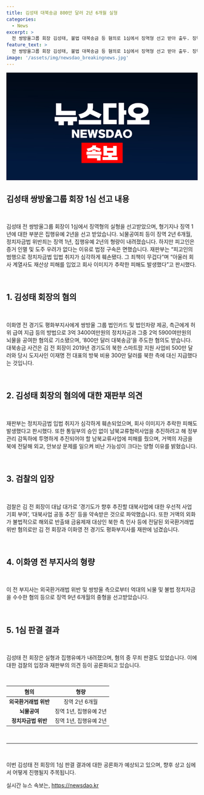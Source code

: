 ```yaml
---
title: 김성태 대북송금 800만 달러 2년 6개월 실형
categories:
  - News
excerpt: >
  전 쌍방울그룹 회장 김성태, 불법 대북송금 등 혐의로 1심에서 징역형 선고 받아 출두. 징역 2년 6개월과 징역 1년 집행유예 2년 선고. 외국환거래법, 뇌물공여, 정치자금법 위반 등 혐의 중 징역 선고. 무죄 판결도. 범행의 피해와 심각성 강조. 이화영 전 부지사에게 뇌물과 외화 대북송금으로도 혐의 받음.
feature_text: >
  전 쌍방울그룹 회장 김성태, 불법 대북송금 등 혐의로 1심에서 징역형 선고 받아 출두. 징역 2년 6개월과 징역 1년 집행유예 2년 선고. 외국환거래법, 뇌물공여, 정치자금법 위반 등 혐의 중 징역 선고. 무죄 판결도. 범행의 피해와 심각성 강조. 이화영 전 부지사에게 뇌물과 외화 대북송금으로도 혐의 받음.
image: '/assets/img/newsdao_breakingnews.jpg'
---
```


<p><img src="/assets/img/newsdao_breakingnews.jpg" alt="firstkoreanews 속보" /></p>

<h2 data-ke-size="size26">김성태 쌍방울그룹 회장 1심 선고 내용</h2>

<p data-ke-size="size16">&nbsp;</p>

<p>김성태 전 쌍방울그룹 회장이 1심에서 징역형의 실형을 선고받았으며, 형기지나 징역 1년에 대한 부분은 집행유예 2년을 선고 받았습니다. 뇌물공여죄 등이 징역 2년 6개월, 정치자금법 위반죄는 징역 1년, 집행유예 2년의 형량이 내려졌습니다. 하지만 피고인은 증거 인멸 및 도주 우려가 없다는 이유로 법정 구속은 면했습니다. 재판부는 “피고인의 범행으로 정치자금법 입법 취지가 심각하게 훼손됐다. 그 죄책이 무겁다”며 “아울러 회사 계열사도 재산상 피해를 입었고 회사 이미지가 추락한 피해도 발생했다”고 판시했다.</p>

<p data-ke-size="size16">&nbsp;</p>

<h2 data-ke-size="size26">1. 김성태 회장의 혐의</h2>

<p data-ke-size="size16">&nbsp;</p>

<p>이화영 전 경기도 평화부지사에게 쌍방울 그룹 법인카드 및 법인차량 제공, 측근에게 허위 급여 지급 등의 방법으로 3억 3400여만원의 정치자금과 그중 2억 5900여만원의 뇌물을 공여한 혐의로 기소됐으며, ‘800만 달러 대북송금’을 주도한 혐의도 받습니다. 대북송금 사건은 김 전 회장이 2019년 경기도의 북한 스마트팜 지원 사업비 500만 달러와 당시 도지사인 이재명 전 대표의 방북 비용 300만 달러를 북한 측에 대신 지급했다는 것입니다.</p>

<p data-ke-size="size16">&nbsp;</p>

<h2 data-ke-size="size26">2. 김성태 회장의 혐의에 대한 재판부 의견</h2>

<p data-ke-size="size16">&nbsp;</p>

<p>재판부는 정치자금법 입법 취지가 심각하게 훼손되었으며, 회사 이미지가 추락한 피해도 발생했다고 판시했다. 또한 통일부의 승인 없이 남북교류협력사업을 추진하려고 해 정부 관리 감독하에 투명하게 추진되어야 할 남북교류사업에 피해를 줬으며, 거액의 자금을 북에 전달해 외교, 안보상 문제를 일으켜 비난 가능성이 크다는 양형 이유를 밝혔습니다.</p>

<p data-ke-size="size16">&nbsp;</p>

<h2 data-ke-size="size26">3. 검찰의 입장</h2>

<p data-ke-size="size16">&nbsp;</p>

<p>검찰은 김 전 회장이 대납 대가로 ‘경기도가 향후 추진할 대북사업에 대한 우선적 사업 기회 부여’, ‘대북사업 공동 추진’ 등을 약속받은 것으로 파악했습니다. 또한 거액의 외화가 불법적으로 해외로 반출돼 금융제재 대상인 북한 측 인사 등에 전달된 외국환거래법 위반 혐의로만 김 전 회장과 이화영 전 경기도 평화부지사를 재판에 넘겼습니다.</p>

<p data-ke-size="size16">&nbsp;</p>

<h2 data-ke-size="size26">4. 이화영 전 부지사의 형량</h2>

<p data-ke-size="size16">&nbsp;</p>

<p>이 전 부지사는 외국환거래법 위반 및 쌍방울 측으로부터 억대의 뇌물 및 불법 정치자금을 수수한 혐의 등으로 징역 9년 6개월의 중형을 선고받았습니다.</p>

<p data-ke-size="size16">&nbsp;</p>

<h2 data-ke-size="size26">5. 1심 판결 결과</h2>

<p data-ke-size="size16">&nbsp;</p>

<p>김성태 전 회장은 실형과 집행유예가 내려졌으며, 혐의 중 무죄 판결도 있었습니다. 이에 대한 검찰의 입장과 재판부의 의견 등이 공론화되고 있습니다.</p>

<p data-ke-size="size16">&nbsp;</p>

<table>
    <thead>
        <tr>
            <th style="text-align: center;">혐의</th>
            <th style="text-align: center;">형량</th>
        </tr>
    </thead>
    <tbody>
        <tr>
            <td style="text-align: center;"><b>외국환거래법 위반</b></td>
            <td style="text-align: center;">징역 2년 6개월</td>
        </tr>
        <tr>
            <td style="text-align: center;"><b>뇌물공여</b></td>
            <td style="text-align: center;">징역 1년, 집행유예 2년</td>
        </tr>
        <tr>
            <td style="text-align: center;"><b>정치자금법 위반</b></td>
            <td style="text-align: center;">징역 1년, 집행유예 2년</td>
        </tr>
    </tbody>
</table>

<p data-ke-size="size16">&nbsp;</p>

<hr>

<p data-ke-size="size16">&nbsp;</p>

<p>이번 김성태 전 회장의 1심 판결 결과에 대한 공론화가 예상되고 있으며, 향후 상고 심에서 어떻게 진행될지 주목됩니다.</p>
실시간 뉴스 속보는, <a href="https://newsdao.kr" rel="dofollow">https://newsdao.kr</a>


